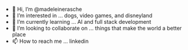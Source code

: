 - 👋 Hi, I’m @madeleinerasche
- 👀 I’m interested in ... dogs, video games, and disneyland 
- 🌱 I’m currently learning ... AI and full stack development
- 💞️ I’m looking to collaborate on ... things that make the world a better place
- 📫 How to reach me ... linkedin 

<!---
madeleinerasche/madeleinerasche is a ✨ special ✨ repository because its `README.md` (this file) appears on your GitHub profile.
You can click the Preview link to take a look at your changes.
--->
